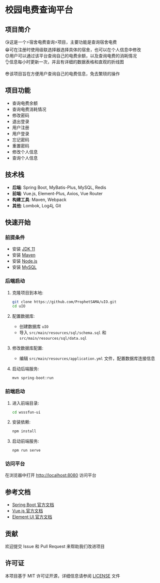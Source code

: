 # 校园电费查询平台

## 项目简介

😘这是一个⚡宿舍电费查询⚡项目，主要功能是查询宿舍电费  
😁可在注册时使用级联选择器选择具体的宿舍，也可以在个人信息中修改  
😊用户可以通过该平台查询自己的电费余额，以及查询电费的消耗情况  
👌信息每小时更新一次，并且有详细的数据表格和直观的折线图 

😎该项目旨在方便用户查询自己的电费信息，免去繁琐的操作

## 项目功能

- 查询电费余额
- 查询电费消耗情况
- 修改密码
- 退出登录
- 用户注册
- 用户登录
- 忘记密码
- 重置密码
- 修改个人信息
- 查询个人信息

## 技术栈

- **后端**: Spring Boot, MyBatis-Plus, MySQL, Redis
- **前端**: Vue.js, Element-Plus, Axios, Vue Router
- **构建工具**: Maven, Webpack
- **其他**: Lombok, Log4j, Git

## 快速开始

### 前提条件

- 安装 [JDK 11](https://www.oracle.com/java/technologies/javase-jdk11-downloads.html)
- 安装 [Maven](https://maven.apache.org/install.html)
- 安装 [Node.js](https://nodejs.org/en/download/)
- 安装 [MySQL](https://dev.mysql.com/downloads/installer/)

### 后端启动

1. 克隆项目到本地:
    ```sh
    git clone https://github.com/ProphetSAMA/uIO.git
    cd uIO
    ```

2. 配置数据库:
    - 创建数据库 `uIO`
    - 导入 `src/main/resources/sql/schema.sql` 和 `src/main/resources/sql/data.sql`

3. 修改数据库配置:
    - 编辑 `src/main/resources/application.yml` 文件，配置数据库连接信息

4. 启动后端服务:
    ```sh
    mvn spring-boot:run
    ```

### 前端启动

1. 进入前端目录:
    ```sh
    cd wsssfun-ui
    ```

2. 安装依赖:
    ```sh
    npm install
    ```

3. 启动前端服务:
    ```sh
    npm run serve
    ```

### 访问平台

在浏览器中打开 [http://localhost:8080](http://localhost:8080) 访问平台

## 参考文档

- [Spring Boot 官方文档](https://docs.spring.io/spring-boot/docs/current/reference/htmlsingle/)
- [Vue.js 官方文档](https://vuejs.org/v2/guide/)
- [Element UI 官方文档](https://element.eleme.io/#/en-US)

## 贡献

欢迎提交 Issue 和 Pull Request 来帮助我们改进项目

## 许可证

本项目基于 MIT 许可证开源，详细信息请参阅 [LICENSE](./LICENSE) 文件